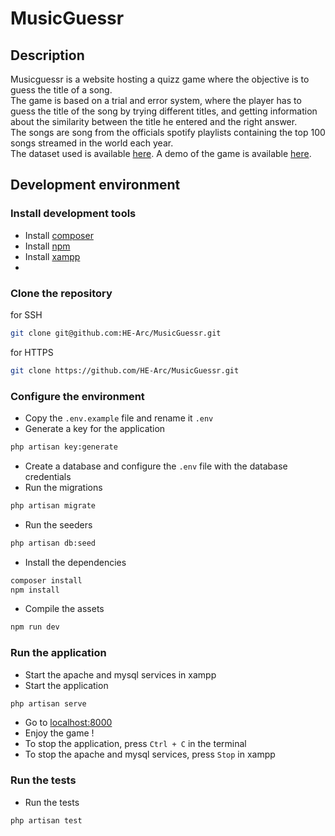 # MusicGuessr
## Description
Musicguessr is a website hosting a quizz game where the objective is to guess the title of a song.  
The game is based on a trial and error system, where the player has to guess the title of the song by trying different
titles, and getting information about the similarity between the title he entered and the right answer.  
The songs are song from the officials spotify playlists containing the top 100 songs streamed in the world each year.  
The dataset used is available [here](https://www.kaggle.com/datasets/josephinelsy/spotify-top-hit-playlist-2010-2022).
A demo of the game is available [here](https://musicguessr.k8s.ing.he-arc.ch/).
## Development environment
### Install development tools
- Install [composer](https://getcomposer.org/download/)
- Install [npm](https://www.npmjs.com/get-npm)
- Install [xampp](https://www.apachefriends.org/fr/index.html)
- 
### Clone the repository
for SSH
```bash
git clone git@github.com:HE-Arc/MusicGuessr.git
```
for HTTPS
```bash
git clone https://github.com/HE-Arc/MusicGuessr.git
```

### Configure the environment
- Copy the `.env.example` file and rename it `.env`
- Generate a key for the application
```bash
php artisan key:generate
```
- Create a database and configure the `.env` file with the database credentials
- Run the migrations
```bash
php artisan migrate
```
- Run the seeders
```bash
php artisan db:seed
```
- Install the dependencies
```bash
composer install
npm install
```
- Compile the assets
```bash
npm run dev
```

### Run the application
- Start the apache and mysql services in xampp
- Start the application
```bash
php artisan serve
```
- Go to [localhost:8000](http://localhost:8000)
- Enjoy the game !
- To stop the application, press `Ctrl + C` in the terminal
- To stop the apache and mysql services, press `Stop` in xampp

### Run the tests
- Run the tests
```bash
php artisan test
```
